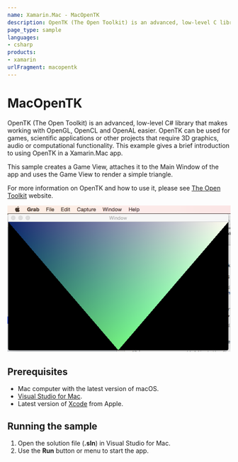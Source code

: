 ```yaml
---
name: Xamarin.Mac - MacOpenTK
description: OpenTK (The Open Toolkit) is an advanced, low-level C library that makes working with OpenGL, OpenCL and OpenAL easier. OpenTK can be used for...
page_type: sample
languages:
- csharp
products:
- xamarin
urlFragment: macopentk
---
```

# MacOpenTK

OpenTK (The Open Toolkit) is an advanced, low-level C# library that makes working with OpenGL, OpenCL and OpenAL easier. OpenTK can be used for games, scientific applications or other projects that require 3D graphics, audio or computational functionality. This example gives a brief introduction to using OpenTK in a Xamarin.Mac app.

This sample creates a Game View, attaches it to the Main Window of the app and uses the Game View to render a simple triangle.

For more information on OpenTK and how to use it, please see [The Open Toolkit](http://www.opentk.com) website.

![Mac app with graphics rendered using OpenTK](Screenshots/01.png)

## Prerequisites

- Mac computer with the latest version of macOS.
- [Visual Studio for Mac](https://visualstudio.microsoft.com/vs/mac/).
- Latest version of [Xcode](https://developer.apple.com/xcode/) from Apple.

## Running the sample

1. Open the solution file (**.sln**) in Visual Studio for Mac.
1. Use the **Run** button or menu to start the app.
